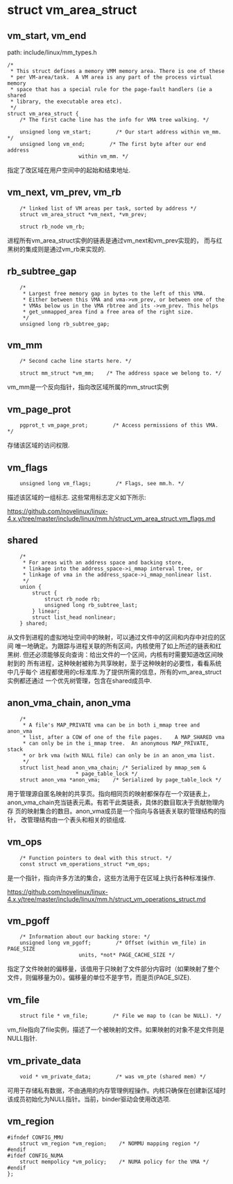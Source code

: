 struct vm_area_struct
========================================

vm_start, vm_end
----------------------------------------

path: include/linux/mm_types.h
```
/*
 * This struct defines a memory VMM memory area. There is one of these
 * per VM-area/task.  A VM area is any part of the process virtual memory
 * space that has a special rule for the page-fault handlers (ie a shared
 * library, the executable area etc).
 */
struct vm_area_struct {
    /* The first cache line has the info for VMA tree walking. */

    unsigned long vm_start;        /* Our start address within vm_mm. */
    unsigned long vm_end;        /* The first byte after our end address
                       within vm_mm. */
```

指定了改区域在用户空间中的起始和结束地址.

vm_next, vm_prev, vm_rb
----------------------------------------

```
    /* linked list of VM areas per task, sorted by address */
    struct vm_area_struct *vm_next, *vm_prev;

    struct rb_node vm_rb;
```

进程所有vm_area_struct实例的链表是通过vm_next和vm_prev实现的，
而与红黑树的集成则是通过vm_rb来实现的.

rb_subtree_gap
----------------------------------------

```
    /*
     * Largest free memory gap in bytes to the left of this VMA.
     * Either between this VMA and vma->vm_prev, or between one of the
     * VMAs below us in the VMA rbtree and its ->vm_prev. This helps
     * get_unmapped_area find a free area of the right size.
     */
    unsigned long rb_subtree_gap;
```

vm_mm
----------------------------------------

```
    /* Second cache line starts here. */

    struct mm_struct *vm_mm;    /* The address space we belong to. */
```

vm_mm是一个反向指针，指向改区域所属的mm_struct实例

vm_page_prot
----------------------------------------

```
    pgprot_t vm_page_prot;        /* Access permissions of this VMA. */
```

存储该区域的访问权限.

vm_flags
----------------------------------------

```
    unsigned long vm_flags;        /* Flags, see mm.h. */
```

描述该区域的一组标志. 这些常用标志定义如下所示:

https://github.com/novelinux/linux-4.x.y/tree/master/include/linux/mm.h/struct_vm_area_struct.vm_flags.md

shared
----------------------------------------

```
    /*
     * For areas with an address space and backing store,
     * linkage into the address_space->i_mmap interval tree, or
     * linkage of vma in the address_space->i_mmap_nonlinear list.
     */
    union {
        struct {
            struct rb_node rb;
            unsigned long rb_subtree_last;
        } linear;
        struct list_head nonlinear;
    } shared;
```

从文件到进程的虚拟地址空间中的映射，可以通过文件中的区间和内存中对应的区间
唯一地确定。为跟踪与进程关联的所有区间，内核使用了如上所述的链表和红黑树.
但还必须能够反向查询：给出文件的一个区间，内核有时需要知道改区间映射到的
所有进程，这种映射被称为共享映射，至于这种映射的必要性，看看系统中几乎每个
进程都使用的c标准库.为了提供所需的信息，所有的vm_area_struct实例都还通过
一个优先树管理，包含在shared成员中.

anon_vma_chain, anon_vma
----------------------------------------

```
    /*
     * A file's MAP_PRIVATE vma can be in both i_mmap tree and anon_vma
     * list, after a COW of one of the file pages.    A MAP_SHARED vma
     * can only be in the i_mmap tree.  An anonymous MAP_PRIVATE, stack
     * or brk vma (with NULL file) can only be in an anon_vma list.
     */
    struct list_head anon_vma_chain; /* Serialized by mmap_sem &
                      * page_table_lock */
    struct anon_vma *anon_vma;    /* Serialized by page_table_lock */
```

用于管理源自匿名映射的共享页。指向相同页的映射都保存在一个双链表上，
anon_vma_chain充当链表元素。有若干此类链表，具体的数目取决于贡献物理内存
页的映射集合的数目。anon_vma成员是一个指向与各链表关联的管理结构的指针，
改管理结构由一个表头和相关的锁组成.

vm_ops
----------------------------------------

```
    /* Function pointers to deal with this struct. */
    const struct vm_operations_struct *vm_ops;
```

是一个指针，指向许多方法的集合，这些方法用于在区域上执行各种标准操作.

https://github.com/novelinux/linux-4.x.y/tree/master/include/linux/mm.h/struct_vm_operations_struct.md

vm_pgoff
----------------------------------------

```
    /* Information about our backing store: */
    unsigned long vm_pgoff;        /* Offset (within vm_file) in PAGE_SIZE
                       units, *not* PAGE_CACHE_SIZE */
```

指定了文件映射的偏移量，该值用于只映射了文件部分内容时（如果映射了整个
文件，则偏移量为0）。偏移量的单位不是字节，而是页(PAGE_SIZE).

vm_file
----------------------------------------

```
    struct file * vm_file;        /* File we map to (can be NULL). */
```

vm_file指向了file实例，描述了一个被映射的文件。如果映射的对象不是文件则是NULL指针.

vm_private_data
----------------------------------------

```
    void * vm_private_data;        /* was vm_pte (shared mem) */
```

可用于存储私有数据，不由通用的内存管理例程操作。内核只确保在创建新区域时
该成员初始化为NULL指针。当前，binder驱动会使用改选项.

vm_region
----------------------------------------

```
#ifndef CONFIG_MMU
    struct vm_region *vm_region;    /* NOMMU mapping region */
#endif
#ifdef CONFIG_NUMA
    struct mempolicy *vm_policy;    /* NUMA policy for the VMA */
#endif
};
```
